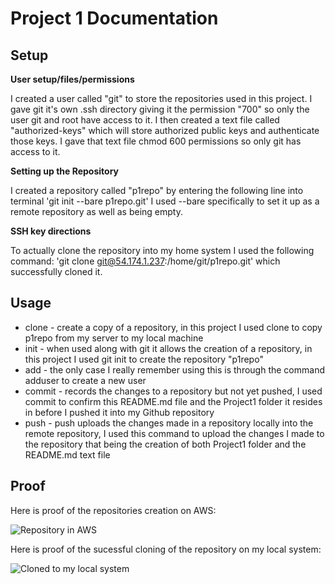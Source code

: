 # Project 1 Documentation

## Setup

**User setup/files/permissions**

I created a user called "git" to store the repositories used in this project. I gave git it's own .ssh directory giving it the permission "700" so only the user git and root have access to it. I then created a text file called "authorized-keys" which will store authorized public keys and authenticate those keys. I gave that text file chmod 600 permissions so only git has access to it.

**Setting up the Repository**

I created a repository called "p1repo" by entering the following line into terminal 'git init --bare p1repo.git' I used --bare specifically to set it up as a remote repository as well as being empty.

**SSH key directions**

To actually clone the repository into my home system I used the following command: 'git clone git@54.174.1.237:/home/git/p1repo.git' which successfully cloned it. 

## Usage

- clone - create a copy of a repository, in this project I used clone to copy p1repo from my server to my local machine
- init - when used along with git it allows the creation of a repository, in this project I used git init to create the repository "p1repo"
- add - the only case I really remember using this is through the command adduser to create a new user
- commit - records the changes to a repository but not yet pushed, I used commit to confirm this README.md file and the Project1 folder it resides in before I pushed it into my Github repository
- push - push uploads the changes made in a repository locally into the remote repository, I used this command to upload the changes I made to the repository that being the creation of both Project1 folder and the README.md text file

## Proof

Here is proof of the repositories creation on AWS:

![Repository in AWS](/images/repAWS.png)

Here is proof of the sucessful cloning of the repository on my local system: 

![Cloned to my local system](/images/repLOC.png)
